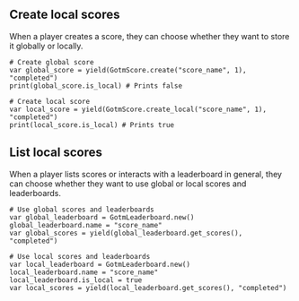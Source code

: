 <include subject="score">

[](/src/utility/mix-local-and-global-subjects-intro.md)
[](/src/utility/gdgotm-notice.md)

</include>

## Create local scores

When a player creates a score, they can choose whether they want to store it globally or locally.

```gdscript
# Create global score
var global_score = yield(GotmScore.create("score_name", 1), "completed")
print(global_score.is_local) # Prints false
```

```gdscript
# Create local score
var local_score = yield(GotmScore.create_local("score_name", 1), "completed")
print(local_score.is_local) # Prints true
```

## List local scores

When a player lists scores or interacts with a leaderboard in general, they can choose whether they want to use global or local scores and leaderboards.

```gdscript
# Use global scores and leaderboards
var global_leaderboard = GotmLeaderboard.new()
global_leaderboard.name = "score_name"
var global_scores = yield(global_leaderboard.get_scores(), "completed")
```

```gdscript
# Use local scores and leaderboards
var local_leaderboard = GotmLeaderboard.new()
local_leaderboard.name = "score_name"
local_leaderboard.is_local = true
var local_scores = yield(local_leaderboard.get_scores(), "completed")
```

<include subject="score">

[](/src/utility/disable-global-mode-for-all-subjects.md)

</include>
